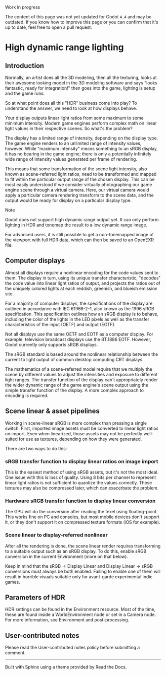 Work in progress

The content of this page was not yet updated for Godot `4.4` and may be
outdated. If you know how to improve this page or you can confirm that it's up
to date, feel free to open a pull request.

# High dynamic range lighting

## Introduction

Normally, an artist does all the 3D modeling, then all the texturing, looks at
their awesome looking model in the 3D modeling software and says "looks
fantastic, ready for integration!" then goes into the game, lighting is setup
and the game runs.

So at what point does all this "HDR" business come into play? To understand
the answer, we need to look at how displays behave.

Your display outputs linear light ratios from some maximum to some minimum
intensity. Modern game engines perform complex math on linear light values in
their respective scenes. So what's the problem?

The display has a limited range of intensity, depending on the display type.
The game engine renders to an unlimited range of intensity values, however.
While "maximum intensity" means something to an sRGB display, it has no
bearing in the game engine; there is only a potentially infinitely wide range
of intensity values generated per frame of rendering.

This means that some transformation of the scene light intensity, also known
as scene-referred light ratios, need to be transformed and mapped to fit
within the particular output range of the chosen display. This can be most
easily understood if we consider virtually photographing our game engine scene
through a virtual camera. Here, our virtual camera would apply a particular
camera rendering transform to the scene data, and the output would be ready
for display on a particular display type.

Note

Godot does not support high dynamic range output yet. It can only perform
lighting in HDR and tonemap the result to a low dynamic range image.

For advanced users, it is still possible to get a non-tonemapped image of the
viewport with full HDR data, which can then be saved to an OpenEXR file.

## Computer displays

Almost all displays require a nonlinear encoding for the code values sent to
them. The display in turn, using its unique transfer characteristic, "decodes"
the code value into linear light ratios of output, and projects the ratios out
of the uniquely colored lights at each reddish, greenish, and blueish emission
site.

For a majority of computer displays, the specifications of the display are
outlined in accordance with IEC 61966-2-1, also known as the 1996 sRGB
specification. This specification outlines how an sRGB display is to behave,
including the color of the lights in the LED pixels as well as the transfer
characteristics of the input (OETF) and output (EOTF).

Not all displays use the same OETF and EOTF as a computer display. For
example, television broadcast displays use the BT.1886 EOTF. However, Godot
currently only supports sRGB displays.

The sRGB standard is based around the nonlinear relationship between the
current to light output of common desktop computing CRT displays.

The mathematics of a scene-referred model require that we multiply the scene
by different values to adjust the intensities and exposure to different light
ranges. The transfer function of the display can't appropriately render the
wider dynamic range of the game engine's scene output using the simple
transfer function of the display. A more complex approach to encoding is
required.

## Scene linear & asset pipelines

Working in scene-linear sRGB is more complex than pressing a single switch.
First, imported image assets must be converted to linear light ratios on
import. Even when linearized, those assets may not be perfectly well-suited
for use as textures, depending on how they were generated.

There are two ways to do this:

### sRGB transfer function to display linear ratios on image import

This is the easiest method of using sRGB assets, but it's not the most ideal.
One issue with this is loss of quality. Using 8 bits per channel to represent
linear light ratios is not sufficient to quantize the values correctly. These
textures may also be compressed later, which can exacerbate the problem.

### Hardware sRGB transfer function to display linear conversion

The GPU will do the conversion after reading the texel using floating-point.
This works fine on PC and consoles, but most mobile devices don't support it,
or they don't support it on compressed texture formats (iOS for example).

### Scene linear to display-referred nonlinear

After all the rendering is done, the scene linear render requires transforming
to a suitable output such as an sRGB display. To do this, enable sRGB
conversion in the current Environment (more on that below).

Keep in mind that the sRGB -> Display Linear and Display Linear -> sRGB
conversions must always be both enabled. Failing to enable one of them will
result in horrible visuals suitable only for avant-garde experimental indie
games.

## Parameters of HDR

HDR settings can be found in the Environment resource. Most of the time, these
are found inside a WorldEnvironment node or set in a Camera node. For more
information, see Environment and post-processing.

## User-contributed notes

Please read the User-contributed notes policy before submitting a comment.

* * *

Built with Sphinx using a theme provided by Read the Docs.

